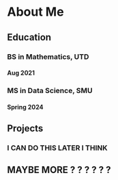 # About Me

## Education

### BS in Mathematics, UTD
#### Aug 2021

### MS in Data Science, SMU
#### Spring 2024

## Projects

### I CAN DO THIS LATER I THINK 

## MAYBE MORE ? ? ? ? ? ? 
